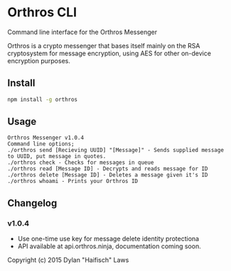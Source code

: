 # Orthros CLI
Command line interface for the Orthros Messenger

Orthros is a crypto messenger that bases itself mainly on the RSA cryptosystem for message encryption, using AES for other on-device encryption purposes.


## Install
```bash
npm install -g orthros
```

## Usage

```
Orthros Messenger v1.0.4
Command line options;
./orthros send [Recieving UUID] "[Message]" - Sends supplied message to UUID, put message in quotes.
./orthros check - Checks for messages in queue
./orthros read [Message ID] - Decrypts and reads message for ID
./orthros delete [Message ID] - Deletes a message given it's ID
./orthros whoami - Prints your Orthros ID
```

## Changelog
### v1.0.4
- Use one-time use key for message delete identity protectiona
- API available at api.orthros.ninja, documentation coming soon.

Copyright (c) 2015 Dylan "Haifisch" Laws
